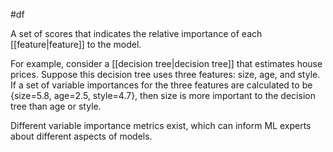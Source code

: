 #df

A set of scores that indicates the relative importance of each
[[feature|feature]] to the model.

For example, consider a [[decision tree|decision tree]] that
estimates house prices. Suppose this decision tree uses three
features: size, age, and style. If a set of variable importances
for the three features are calculated to be
{size=5.8, age=2.5, style=4.7}, then size is more important to the
decision tree than age or style.

Different variable importance metrics exist, which can inform
ML experts about different aspects of models.

